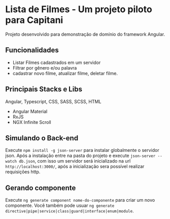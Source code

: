 # Lista de Filmes - Um projeto piloto para Capitani

Projeto desenvolvido para demonstração de domínio do framework Angular.

## Funcionalidades
- Listar Filmes cadastrados em um servidor
- Filtrar por gênero e/ou palavra
- cadastrar novo filme, atualizar filme, deletar filme.

## Principais Stacks e Libs
Angular, Typescript, CSS, SASS, SCSS, HTML

- Angular Material
- RxJS
- NGX Infinite Scroll

## Simulando o Back-end

Execute `npm install -g json-server` para instalar globalmente o servidor json. Após a instalação entre na pasta do projeto e execute `json-server --watch db.json`, com isso um servidor será inicializado na url `http://localhost:3000/`, após a inicialização sera possível realizar requisições http.

## Gerando componente

Execute `ng generate component nome-do-componente` para criar um novo componente. Você também pode usuar `ng generate directive|pipe|service|class|guard|interface|enum|module`.
